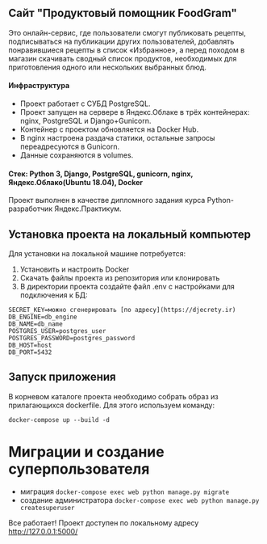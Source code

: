 ## Сайт "Продуктовый помощник FoodGram"

Это онлайн-сервис, где пользователи смогут публиковать рецепты, подписываться на публикации других пользователей, добавлять понравившиеся рецепты в список «Избранное», а перед походом в магазин скачивать сводный список продуктов, необходимых для приготовления одного или нескольких выбранных блюд.

#### Инфраструктура
* Проект работает с СУБД PostgreSQL.
* Проект запущен на сервере в Яндекс.Облаке в трёх контейнерах: nginx, PostgreSQL и Django+Gunicorn.
* Контейнер с проектом обновляется на Docker Hub.
* В nginx настроена раздача статики, остальные запросы переадресуются в Gunicorn.
* Данные сохраняются в volumes.

#### Стек: Python 3, Django, PostgreSQL, gunicorn, nginx, Яндекс.Облако(Ubuntu 18.04), Docker

Проект выполнен в качестве дипломного задания курса Python-разработчик Яндекс.Практикум.  

## Установка проекта на локальный компьютер
Для установки на локальной машине потребуется:
1. Установить и настроить Docker
2. Скачать файлы проекта из репозитория или клонировать
3. В директории проекта создайте файл .env с настройками для подключения к БД:
```
SECRET_KEY=можно сгенерировать [по адресу](https://djecrety.ir)
DB_ENGINE=db_engine
DB_NAME=db_name
POSTGRES_USER=postgres_user
POSTGRES_PASSWORD=postgres_password
DB_HOST=host
DB_PORT=5432
```

## Запуск приложения
В корневом каталоге проекта необходимо собрать образ из прилагающихся dockerfile. Для этого используем команду:
````
docker-compose up --build -d
````
# Миграции и создание суперпользователя
 - миграция `docker-compose exec web python manage.py migrate`
 - создание администратора `docker-compose exec web python manage.py createsuperuser`

Все работает! Проект доступен по локальному адресу http://127.0.0.1:5000/